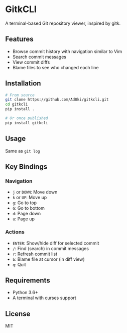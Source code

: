 # GitkCLI

A terminal-based Git repository viewer, inspired by gitk.

## Features

- Browse commit history with navigation similar to Vim
- Search commit messages
- View commit diffs
- Blame files to see who changed each line

## Installation

```bash
# From source
git clone https://github.com/AdUki/gitkcli.git
cd gitkcli
pip install .

# Or once published
pip install gitkcli
```

## Usage

Same as `git log`

## Key Bindings

### Navigation
- `j` or `DOWN`: Move down
- `k` or `UP`: Move up
- `g`: Go to top
- `G`: Go to bottom
- `d`: Page down
- `u`: Page up

### Actions
- `ENTER`: Show/hide diff for selected commit
- `/`: Find (search) in commit messages
- `r`: Refresh commit list
- `b`: Blame file at cursor (in diff view)
- `q`: Quit

## Requirements

- Python 3.6+
- A terminal with curses support

## License

MIT

